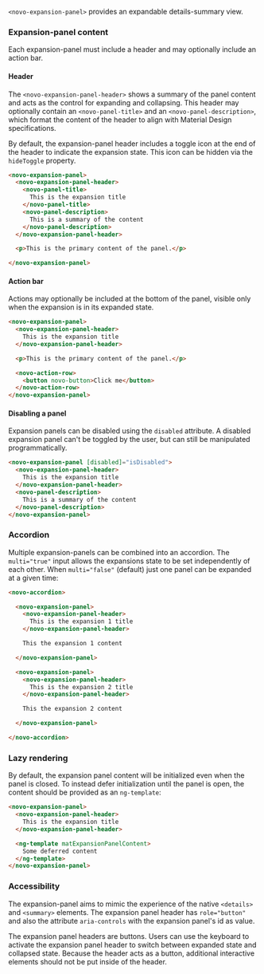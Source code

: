 `<novo-expansion-panel>` provides an expandable details-summary view.

<!-- example(expansion-overview) -->

### Expansion-panel content

Each expansion-panel must include a header and may optionally include an action bar.

#### Header

The `<novo-expansion-panel-header>` shows a summary of the panel content and acts
as the control for expanding and collapsing. This header may optionally contain an
`<novo-panel-title>` and an `<novo-panel-description>`, which format the content of the
header to align with Material Design specifications.

By default, the expansion-panel header includes a toggle icon at the end of the
header to indicate the expansion state. This icon can be hidden via the
`hideToggle` property.

```html
<novo-expansion-panel>
  <novo-expansion-panel-header>
    <novo-panel-title>
      This is the expansion title
    </novo-panel-title>
    <novo-panel-description>
      This is a summary of the content
    </novo-panel-description>
  </novo-expansion-panel-header>

  <p>This is the primary content of the panel.</p>

</novo-expansion-panel>
```

#### Action bar

Actions may optionally be included at the bottom of the panel, visible only when the expansion
is in its expanded state.

```html
<novo-expansion-panel>
  <novo-expansion-panel-header>
    This is the expansion title
  </novo-expansion-panel-header>

  <p>This is the primary content of the panel.</p>

  <novo-action-row>
    <button novo-button>Click me</button>
  </novo-action-row>
</novo-expansion-panel>
```

#### Disabling a panel

Expansion panels can be disabled using the `disabled` attribute. A disabled expansion panel can't
be toggled by the user, but can still be manipulated programmatically.

```html
<novo-expansion-panel [disabled]="isDisabled">
  <novo-expansion-panel-header>
    This is the expansion title
  </novo-expansion-panel-header>
  <novo-panel-description>
    This is a summary of the content
  </novo-panel-description>
</novo-expansion-panel>
```


### Accordion

Multiple expansion-panels can be combined into an accordion. The `multi="true"` input allows the
expansions state to be set independently of each other. When `multi="false"` (default) just one
panel can be expanded at a given time:

```html
<novo-accordion>

  <novo-expansion-panel>
    <novo-expansion-panel-header>
      This is the expansion 1 title
    </novo-expansion-panel-header>

    This the expansion 1 content

  </novo-expansion-panel>

  <novo-expansion-panel>
    <novo-expansion-panel-header>
      This is the expansion 2 title
    </novo-expansion-panel-header>

    This the expansion 2 content

  </novo-expansion-panel>

</novo-accordion>
```

### Lazy rendering
By default, the expansion panel content will be initialized even when the panel is closed.
To instead defer initialization until the panel is open, the content should be provided as
an `ng-template`:
```html
<novo-expansion-panel>
  <novo-expansion-panel-header>
    This is the expansion title
  </novo-expansion-panel-header>

  <ng-template matExpansionPanelContent>
    Some deferred content
  </ng-template>
</novo-expansion-panel>
```

### Accessibility
The expansion-panel aims to mimic the experience of the native `<details>` and `<summary>` elements.
The expansion panel header has `role="button"` and also the attribute `aria-controls` with the
expansion panel's id as value.

The expansion panel headers are buttons. Users can use the keyboard to activate the expansion panel
header to switch between expanded state and collapsed state. Because the header acts as a button,
additional interactive elements should not be put inside of the header.
